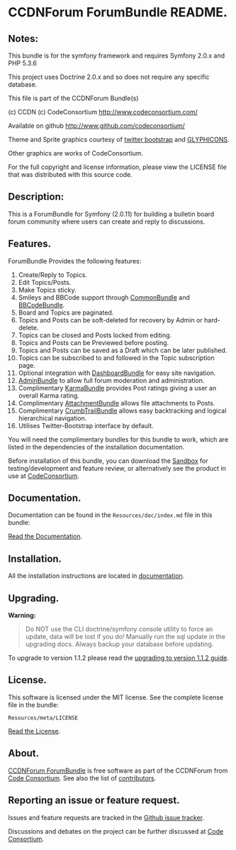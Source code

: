 CCDNForum ForumBundle README.
=============================


## Notes: 

This bundle is for the symfony framework and requires Symfony 2.0.x and PHP 5.3.6
  
This project uses Doctrine 2.0.x and so does not require any specific database.
  

This file is part of the CCDNForum Bundle(s)

(c) CCDN (c) CodeConsortium <http://www.codeconsortium.com/> 

Available on github <http://www.github.com/codeconsortium/>

Theme and Sprite graphics courtesy of [twitter bootstrap](http://twitter.github.com/bootstrap/index.html) and [GLYPHICONS](http://glyphicons.com/).

Other graphics are works of CodeConsortium.

For the full copyright and license information, please view the LICENSE
file that was distributed with this source code.

## Description:

This is a ForumBundle for Symfony (2.0.11) for building a bulletin board forum community where users can create and reply to discussions.

## Features.

ForumBundle Provides the following features:

1. Create/Reply to Topics.
2. Edit Topics/Posts.
3. Make Topics sticky.
4. Smileys and BBCode support through [CommonBundle](http://github.com/codeconsortium/CommonBundle) and [BBCodeBundle](http://github.com/codeconsortium/BBCodeBundle).
5. Board and Topics are paginated.
6. Topics and Posts can be soft-deleted for recovery by Admin or hard-delete.
7. Topics can be closed and Posts locked from editing.
8. Topics and Posts can be Previewed before posting.
9. Topics and Posts can be saved as a Draft which can be later published.
10. Topics can be subscribed to and followed in the Topic subscription page.
11. Optional integration with [DashboardBundle](http://github.com/codeconsortium/DashboardBundle) for easy site navigation.
12. [AdminBundle](http://github.com/codeconsortium/CCDNForumAdminBundle) to allow full forum moderation and administration.
13. Complimentary [KarmaBundle](http://github.com/codeconsortium/CCDNForumKarmaBundle) provides Post ratings giving a user an overall Karma rating.
14. Complimentary [AttachmentBundle](http://github.com/codeconsortium/AttachmentBundle) allows file attachments to Posts.
15. Complimentary [CrumbTrailBundle](http://github.com/codeconsortium/CrumbTrailBundle) allows easy backtracking and logical hierarchical navigation.
16. Utilises Twitter-Bootstrap interface by default.

You will need the complimentary bundles for this bundle to work, which are listed in the dependencies of the installation documentation.

Before installation of this bundle, you can download the [Sandbox](https://github.com/codeconsortium/CCDNSandBox) for testing/development and feature review, or alternatively see the product in use at [CodeConsortium](http://www.codeconsortium.com).

## Documentation.

Documentation can be found in the `Resources/doc/index.md` file in this bundle:

[Read the Documentation](http://github.com/codeconsortium/CCDNForumForumBundle/blob/master/Resources/doc/index.md).

## Installation.

All the installation instructions are located in [documentation](http://github.com/codeconsortium/CCDNForumForumBundle/blob/master/Resources/doc/install.md).

## Upgrading.

**Warning:**

> Do NOT use the CLI doctrine/symfony console utility to force an update, data will be lost if you do!
> Manually run the sql update in the upgrading docs. Always backup your database before updating.

To upgrade to version 1.1.2 please read the [upgrading to version 1.1.2 guide](http://github.com/codeconsortium/CCDNForumForumBundle/blob/v1.1.2/Resources/doc/upgrading_to_1_1_2.md).

## License.

This software is licensed under the MIT license. See the complete license file in the bundle:

	Resources/meta/LICENSE

[Read the License](http://github.com/codeconsortium/CCDNForumForumBundle/blob/master/Resources/meta/LICENSE).

## About.

[CCDNForum ForumBundle](http://github.com/codeconsortium/CCDNForumForumBundle) is free software as part of the CCDNForum from [Code Consortium](http://www.codeconsortium.com). 
See also the list of [contributors](http://github.com/codeconsortium/CCDNForumForumBundle/contributors).

## Reporting an issue or feature request.

Issues and feature requests are tracked in the [Github issue tracker](http://github.com/codeconsortium/CCDNForumForumBundle/issues).

Discussions and debates on the project can be further discussed at [Code Consortium](http://www.codeconsortium.com).
